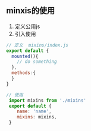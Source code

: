 ## minxis的使用
1. 定义公用js
2. 引入使用

```js
// 定义  mixins/index.js
export default {
  mounted(){
    // do something
  },
  methods:{
  }
}
```

```js
// 使用
 import mixins from './mixins'
 export default {
    name: 'name',
    mixins: mixins,
 }
```